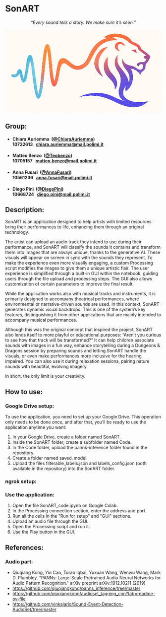# SonART

<p align="center">
  <em>“Every sound tells a story. We make sure it’s seen.”</em><br>
</p>

<p align="center">
    <img src="deliveries/Logo2.png" alt="alt text">
</p>

## Group:

- ####  Chiara Auriemma &nbsp;([@ChiaraAuriemma](https://github.com/ChiaraAuriemma))<br> 10722613&nbsp;&nbsp; chiara.auriemma@mail.polimi.it
- ####  Matteo Benzo &nbsp;([@Teobenzo](https://github.com/Teobenzo))<br> 10705157&nbsp;&nbsp; matteo.benzo@mail.polimi.it
- ####  Anna Fusari &nbsp;([@AnnaFusari](https://github.com/AnnaFusari))<br> 10561236&nbsp;&nbsp; anna.fusari@mail.polimi.it
- ####  Diego Pini &nbsp;([@DiegoPini](https://github.com/DiegoPini))<br> 10668724&nbsp;&nbsp; diego.pini@mail.polimi.it

## Description:
SonART is an application designed to help artists with limited resources bring their performances to life, enhancing them through an original technology.

The artist can upload an audio track they intend to use during their performance, and SonART will classify the sounds it contains and transform them into images that are always unique, thanks to the generative AI. These visuals will appear on screen in sync with the sounds they represent. To make the experience even more visually engaging, a custom Processing script modifies the images to give them a unique artistic flair. The user experience is simplified through a built-in GUI within the notebook, guiding users through the file upload and processing steps. The GUI also allows customization of certain parameters to improve the final result.

While the application works also with musical tracks and instruments, it is primarily designed to accompany theatrical performances, where environmental or narrative-driven sounds are used. In this context, SonART generates dynamic visual backdrops. This is one of the system’s key features, distinguishing it from other applications that are mainly intended to accompany musical performances.

Although this was the original concept that inspired the project, SonART also lends itself to more playful or educational purposes: “Aren’t you curious to see how that track will be transformed?” It can help children associate sounds with images in a fun way, enhance storytelling during a Dungeons & Dragons session by preparing sounds and letting SonART handle the visuals, or even make performances more inclusive for the hearing impaired. You can also use it during relaxation sessions, pairing nature sounds with beautiful, evolving imagery.

In short, the only limit is your creativity.

## How to use:
### Google Drive setup:
To use the application, you need to set up your Google Drive. This operation only needs to be done once, and after that, you’ll be ready to use the application anytime you want:

1. In your Google Drive, create a folder named SonART.
2. Inside the SonART folder, create a subfolder named Code.
3. In the Code folder, upload the panns-inference folder found in the repository.
4. Create a folder named saved_model.
5. Upload the files filterable_labels.json and labels_config.json (both available in the repository) into the SonART folder.

### ngrok setup:

### Use the application:
1. Open the file SonART_code.ipynb on Google Colab.
2. In the Processing connection section, enter the address and port.
3. Run all the cells in the "Run for setup" and "GUI" sections.
4. Upload an audio file through the GUI.
5. Open the Processing script and run it.
6. Use the Play button in the GUI.

## References:
### Audio part:
- Qiuqiang Kong, Yin Cao, Turab Iqbal, Yuxuan Wang, Wenwu Wang, Mark D. Plumbley. "PANNs: Large-Scale Pretrained Audio Neural Networks for Audio Pattern Recognition." arXiv preprint arXiv:1912.10211 (2019)
- https://github.com/qiuqiangkong/panns_inference/tree/master
- https://github.com/qiuqiangkong/audioset_tagging_cnn?tab=readme-ov-file
- https://github.com/yinkalario/Sound-Event-Detection-AudioSet/tree/master
